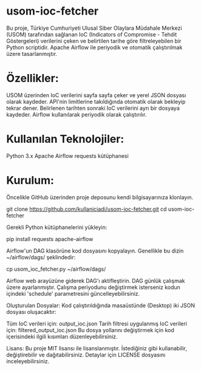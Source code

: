 # usom-ioc-fetcher

Bu proje, Türkiye Cumhuriyeti Ulusal Siber Olaylara Müdahale Merkezi (USOM) tarafından sağlanan IoC (Indicators of Compromise - Tehdit Göstergeleri) verilerini çeken ve belirtilen tarihe göre filtreleyebilen bir Python scriptidir. Apache Airflow ile periyodik ve otomatik çalıştırılmak üzere tasarlanmıştır.

# Özellikler:

USOM üzerinden IoC verilerini sayfa sayfa çeker ve yerel JSON dosyası olarak kaydeder.
API'nin limitlerine takıldığında otomatik olarak bekleyip tekrar dener.
Belirlenen tarihten sonraki IoC verilerini ayrı bir dosyaya kaydeder.
Airflow kullanılarak periyodik olarak çalıştırılır.

# Kullanılan Teknolojiler:

Python 3.x
Apache Airflow
requests kütüphanesi

# Kurulum:

Öncelikle GitHub üzerinden proje deposunu kendi bilgisayarınıza klonlayın.

git clone https://github.com/kullaniciadi/usom-ioc-fetcher.git cd usom-ioc-fetcher

Gerekli Python kütüphanelerini yükleyin:

pip install requests apache-airflow

Airflow'un DAG klasörüne kod dosyasını kopyalayın. Genellikle bu dizin ~/airflow/dags/ şeklindedir:

cp usom_ioc_fetcher.py ~/airflow/dags/

Airflow web arayüzüne giderek DAG'ı aktifleştirin. DAG günlük çalışmak üzere ayarlanmıştır. Çalışma periyodunu değiştirmek isterseniz kodun içindeki 'schedule' parametresini güncelleyebilirsiniz.

Oluşturulan Dosyalar: Kod çalıştırıldığında masaüstünde (Desktop) iki JSON dosyası oluşacaktır:

Tüm IoC verileri için: output_ioc.json
Tarih filtresi uygulanmış IoC verileri için: filtered_output_ioc.json
Bu dosya yollarını değiştirmek için kod içerisindeki ilgili kısımları düzenleyebilirsiniz.

Lisans: Bu proje MIT lisansı ile lisanslanmıştır. İstediğiniz gibi kullanabilir, değiştirebilir ve dağıtabilirsiniz. Detaylar için LICENSE dosyasını inceleyebilirsiniz.

